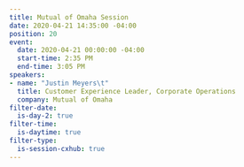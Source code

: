 ```yaml
---
title: Mutual of Omaha Session
date: 2020-04-21 14:35:00 -04:00
position: 20
event:
  date: 2020-04-21 00:00:00 -04:00
  start-time: 2:35 PM
  end-time: 3:05 PM
speakers:
- name: "Justin Meyers\t"
  title: Customer Experience Leader, Corporate Operations
  company: Mutual of Omaha
filter-date:
  is-day-2: true
filter-time:
  is-daytime: true
filter-type:
  is-session-cxhub: true
---
```


